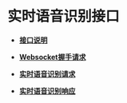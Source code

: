 # 实时语音识别接口<a name="sis_03_0023"></a>

-   **[接口说明](接口说明.md)**  

-   **[Websocket握手请求](Websocket握手请求.md)**  

-   **[实时语音识别请求](实时语音识别请求.md)**  

-   **[实时语音识别响应](实时语音识别响应.md)**  


